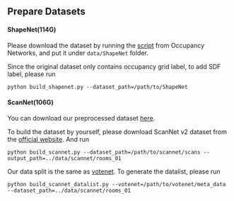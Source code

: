 ## Prepare Datasets

#### ShapeNet(114G)

Please download the dataset by running the [script](https://github.com/autonomousvision/occupancy_networks#preprocessed-data) from Occupancy Networks, and put it under `data/ShapeNet` folder.

Since the original dataset only contains occupancy grid label, to add SDF label, please run
```
python build_shapenet.py --dataset_path=/path/to/ShapeNet
```

#### ScanNet(106G)

You can download our preprocessed dataset [here](https://drive.google.com/file/d/1iNN_uPp5wbzmBqtHRsJ0Z8KVzJV_1VIw/view?usp=sharing).


To build the dataset by yourself, please download ScanNet v2 dataset from the [official website](https://github.com/ScanNet/ScanNet). And run
```
python build_scannet.py --dataset_path=/path/to/scannet/scans --output_path=../data/scannet/rooms_01
```

Our data split is the same as [votenet](https://github.com/facebookresearch/votenet/tree/main/scannet/meta_data). To generate the datalist, please run
```
python build_scannet_datalist.py --votenet=/path/to/votenet/meta_data --dataset_path=../data/scannet/rooms_01  
```

